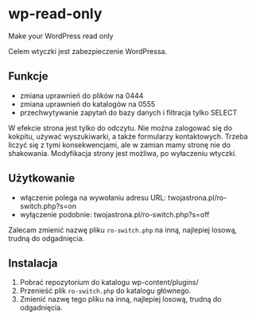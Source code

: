 # wp-read-only
Make your WordPress read only

Celem wtyczki jest zabezpieczenie WordPressa.


## Funkcje
- zmiana uprawnień do plików na 0444
- zmiana uprawnień do katalogów na 0555
- przechwytywanie zapytań do bazy danych i filtracja tylko SELECT


W efekcie strona jest tylko do odczytu. Nie można zalogować się do kokpitu, używać wyszukiwarki, a także formularzy kontaktowych.
Trzeba liczyć się z tymi konsekwencjami, ale w zamian mamy stronę nie do shakowania.
Modyfikacja strony jest możliwa, po wyłaczeniu wtyczki.

## Użytkowanie
- włączenie polega na wywołaniu adresu URL: twojastrona.pl/ro-switch.php?s=on
- wyłączenie podobnie: twojastrona.pl/ro-switch.php?s=off


Zalecam zmienić nazwę pliku `ro-switch.php` na inną, najlepiej losową, trudną do odgadnięcia.


## Instalacja

1. Pobrać repozytorium do katalogu wp-content/plugins/
2. Przenieść plik `ro-switch.php` do katalogu głównego.
3. Zmienić nazwę tego pliku na inną, najlepiej losową, trudną do odgadnięcia.
